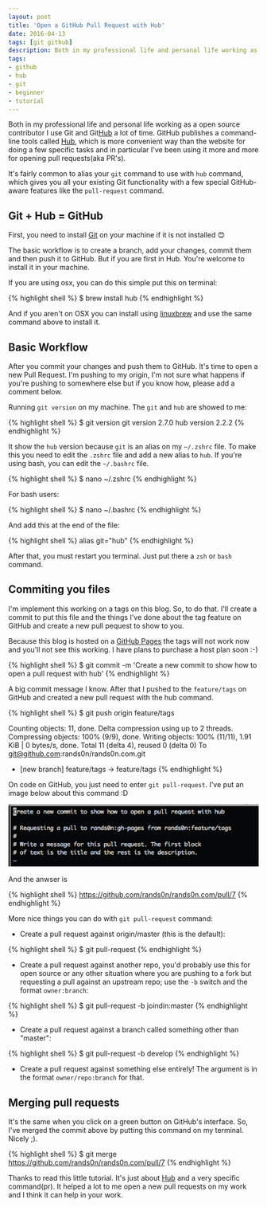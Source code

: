```yaml
---
layout: post
title: 'Open a GitHub Pull Request with Hub'
date: 2016-04-13
tags: [git github]
description: Both in my professional life and personal life working as a open source contributor I use Git and GitHub a lot of time. GitHub publishes a command-line tools called Hub, which is more convenient way than the website for doing a few specific tasks.
tags:
- github
- hub
- git
- beginner
- tutorial
---
```


Both in my professional life and personal life working as a open source contributor I use Git and Git[Hub](https://hub.github.com/) a lot of time. GitHub publishes a command-line tools called [Hub](https://hub.github.com/), which is more convenient way than the website for doing a few specific tasks and in particular I've been using it more and more for opening pull requests(aka PR's).

It's fairly common to alias your `git` command to use with `hub` command, which gives you all your existing Git functionality with a few special GitHub-aware features like the `pull-request` command.

## Git + Hub = GitHub

First, you need to install [Git](https://git-scm.com/download) on your machine if it is not installed 😊

The basic workflow is to create a branch, add your changes, commit them and then push it to GitHub. But if you are first in Hub. You're welcome to install it in your machine.

If you are using osx, you can do this simple put this on terminal:

{% highlight shell %}
$ brew install hub
{% endhighlight %}

And if you aren't on OSX you can install using [linuxbrew](http://linuxbrew.sh/) and use the same command above to install it.

## Basic Workflow

After you commit your changes and push them to GitHub. It's time to open a new Pull Request. I'm pushing to my origin, I'm not sure what happens if you're pushing to somewhere else but if you know how, please add a comment below.

Running `git version` on my machine. The `git` and `hub` are showed to me:

{% highlight shell %}
$ git version
git version 2.7.0
hub version 2.2.2
{% endhighlight %}

It show the `hub` version because `git` is an alias on my `~/.zshrc` file. To make this you need to edit the `.zshrc` file and add a new alias to `hub`. If you're using bash, you can edit the `~/.bashrc` file.

{% highlight shell %}
$ nano ~/.zshrc
{% endhighlight %}

For bash users:

{% highlight shell %}
$ nano ~/.bashrc
{% endhighlight %}

And add this at the end of the file:

{% highlight shell %}
alias git="hub"
{% endhighlight %}

After that, you must restart you terminal. Just put there a `zsh` or `bash` command.

## Commiting you files

I'm implement this working on a tags on this blog. So, to do that. I'll create a commit to put this file and the things I've done about the tag feature on GitHub and create a new pull pequest to show to you.

Because this blog is hosted on a [GitHub Pages](https://github.com/rands0n/rands0n.com) the tags will not work now and you'll not see this working. I have plans to purchase a host plan soon :-)

{% highlight shell %}
$ git commit -m 'Create a new commit to show how to open a pull request with hub'
{% endhighlight %}

A big commit message I know. After that I pushed to the `feature/tags` on GitHub and created a new pull request with the hub command.

{% highlight shell %}
$ git push origin feature/tags

Counting objects: 11, done.
Delta compression using up to 2 threads.
Compressing objects: 100% (9/9), done.
Writing objects: 100% (11/11), 1.91 KiB | 0 bytes/s, done.
Total 11 (delta 4), reused 0 (delta 0)
To git@github.com:rands0n/rands0n.com.git
  * [new branch]      feature/tags -> feature/tags
{% endhighlight %}

On code on GitHub, you just need to enter `git pull-request`. I've put an image below about this command :D

<img src="/images/posts/git-commit.png" style="margin: 0 auto;" alt="editor to create a description on github about a pr">

And the anwser is

{% highlight shell %}
https://github.com/rands0n/rands0n.com/pull/7
{% endhighlight %}

More nice things you can do with `git pull-request` command:

- Create a pull request against origin/master (this is the default):

{% highlight shell %}
$ git pull-request
{% endhighlight %}

- Create a pull request against another repo, you'd probably use this for open source or any other situation where you are pushing to a fork but requesting a pull against an upstream repo; use the `-b` switch and the format `owner:branch`:

{% highlight shell %}
$ git pull-request -b joindin:master
{% endhighlight %}

- Create a pull request against a branch called something other than "master":

{% highlight shell %}
$ git pull-request -b develop
{% endhighlight %}

- Create a pull request against something else entirely! The argument is in the format `owner/repo:branch` for that.

## Merging pull requests

It's the same when you click on a green button on GitHub's interface. So, I've merged the commit above by putting this command on my terminal. Nicely ;).

{% highlight shell %}
$ git merge https://github.com/rands0n/rands0n.com/pull/7
{% endhighlight %}

Thanks to read this little tutorial. It's just about [Hub](https://hub.github.com/) and a very specific command(pr). It helped a lot to me open a new pull requests on my work and I think it can help in your work.
